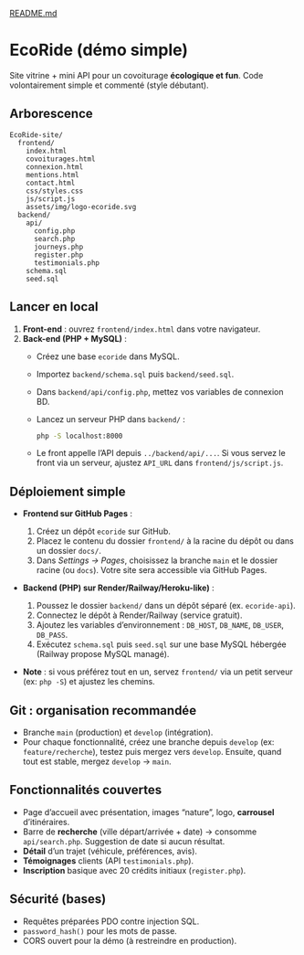 [README.md](https://github.com/user-attachments/files/22729058/README.md)

# EcoRide (démo simple)

Site vitrine + mini API pour un covoiturage **écologique et fun**. Code volontairement simple et commenté (style débutant).

## Arborescence

```
EcoRide-site/
  frontend/
    index.html
    covoiturages.html
    connexion.html
    mentions.html
    contact.html
    css/styles.css
    js/script.js
    assets/img/logo-ecoride.svg
  backend/
    api/
      config.php
      search.php
      journeys.php
      register.php
      testimonials.php
    schema.sql
    seed.sql
```

## Lancer en local

1. **Front-end** : ouvrez `frontend/index.html` dans votre navigateur.
2. **Back-end (PHP + MySQL)** :
   - Créez une base `ecoride` dans MySQL.
   - Importez `backend/schema.sql` puis `backend/seed.sql`.
   - Dans `backend/api/config.php`, mettez vos variables de connexion BD.
   - Lancez un serveur PHP dans `backend/` :

     ```bash
     php -S localhost:8000
     ```

   - Le front appelle l’API depuis `../backend/api/...`. Si vous servez le front via un serveur, ajustez `API_URL` dans `frontend/js/script.js`.

## Déploiement simple

- **Frontend sur GitHub Pages** :
  1. Créez un dépôt `ecoride` sur GitHub.
  2. Placez le contenu du dossier `frontend/` à la racine du dépôt ou dans un dossier `docs/`.
  3. Dans *Settings → Pages*, choisissez la branche `main` et le dossier racine (ou `docs`). Votre site sera accessible via GitHub Pages.

- **Backend (PHP) sur Render/Railway/Heroku-like)** :
  1. Poussez le dossier `backend/` dans un dépôt séparé (ex. `ecoride-api`).
  2. Connectez le dépôt à Render/Railway (service gratuit).
  3. Ajoutez les variables d’environnement : `DB_HOST`, `DB_NAME`, `DB_USER`, `DB_PASS`.
  4. Exécutez `schema.sql` puis `seed.sql` sur une base MySQL hébergée (Railway propose MySQL managé).

- **Note** : si vous préférez tout en un, servez `frontend/` via un petit serveur (ex: `php -S`) et ajustez les chemins.

## Git : organisation recommandée

- Branche `main` (production) et `develop` (intégration).
- Pour chaque fonctionnalité, créez une branche depuis `develop` (ex: `feature/recherche`), testez puis mergez vers `develop`. Ensuite, quand tout est stable, mergez `develop` → `main`.

## Fonctionnalités couvertes

- Page d’accueil avec présentation, images “nature”, logo, **carrousel** d’itinéraires.
- Barre de **recherche** (ville départ/arrivée + date) → consomme `api/search.php`. Suggestion de date si aucun résultat.
- **Détail** d’un trajet (véhicule, préférences, avis).
- **Témoignages** clients (API `testimonials.php`).
- **Inscription** basique avec 20 crédits initiaux (`register.php`).

## Sécurité (bases)

- Requêtes préparées PDO contre injection SQL.
- `password_hash()` pour les mots de passe.
- CORS ouvert pour la démo (à restreindre en production).

